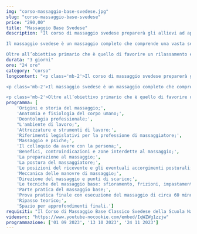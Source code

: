```yaml
---
img: "corso-massaggio-base-svedese.jpg"
slug: "corso-massaggio-base-svedese"
price: "290,00"
title: "Massaggio Base Svedese"
description: "Il corso di massaggio svedese preparerà gli allievi ad apprendere le tecniche fondamentali di questo trattamento. In primo luogo attraverso lo studio dei fondamenti dell’anatomia e fisiologia, l’acquisizione di nozioni sull’uso di oli e creme, i benefici del Massaggio Base Classico Svedese e le sue controindicazioni. La lezione, acquisita la parte teorica, verterà principalmente sulla parte di pratica concentrandosi all’apprendimento delle tecniche del massaggio base quali sfioramenti, frizioni, impastamenti, percussioni, vibrazioni (in tutte le loro varianti), e schema di lavoro in modo tale da mettere l’allievo in condizione, una volta terminato il corso, di praticare un massaggio di un’ora in totale autonomia.

Il massaggio svedese è un massaggio completo che comprende una vasta sequenza di manovre: dallo sfioramento alle percussioni finali, passando per le frizioni e gli impastamenti. Questo ci permette di utilizzare questo trattamento per diversi scopi, ottenendo così vari metodi di lavoro in base alle diverse esigenze della persona.

Oltre all’obiettivo primario che è quello di favorire un rilassamento ed un benessere generale alla persona, i benefici del massaggio svedese sono molteplici. Tra questi benefici troviamo la riduzione dello stress ed ansia, la tonificazione della muscolatura e il miglioramento della circolazione sanguigna e linfatica. Inoltre il massaggio svedese può alleviare dolori muscolari e articolari e favorire l’eliminazione dei liquidi e tossine in eccesso."
durata: "3 giorni"
ore: "24 ore"
category: "corso"
longcontent: "<p class='mb-2'>Il corso di massaggio svedese preparerà gli allievi ad apprendere le tecniche fondamentali di questo trattamento. In primo luogo attraverso lo studio dei fondamenti dell’anatomia e fisiologia, l’acquisizione di nozioni sull’uso di oli e creme, i benefici del Massaggio Base Classico Svedese e le sue controindicazioni. La lezione, acquisita la parte teorica, verterà principalmente sulla parte di pratica concentrandosi all’apprendimento delle tecniche del massaggio base quali sfioramenti, frizioni, impastamenti, percussioni, vibrazioni (in tutte le loro varianti), e schema di lavoro in modo tale da mettere l’allievo in condizione, una volta terminato il corso, di praticare un massaggio di un’ora in totale autonomia.</p>

<p class='mb-2'>Il massaggio svedese è un massaggio completo che comprende una vasta sequenza di manovre: dallo sfioramento alle percussioni finali, passando per le frizioni e gli impastamenti. Questo ci permette di utilizzare questo trattamento per diversi scopi, ottenendo così vari metodi di lavoro in base alle diverse esigenze della persona.</p>

<p class='mb-2'>Oltre all’obiettivo primario che è quello di favorire un rilassamento ed un benessere generale alla persona, i benefici del massaggio svedese sono molteplici. Tra questi benefici troviamo la riduzione dello stress ed ansia, la tonificazione della muscolatura e il miglioramento della circolazione sanguigna e linfatica. Inoltre il massaggio svedese può alleviare dolori muscolari e articolari e favorire l’eliminazione dei liquidi e tossine in eccesso.</p>"
programma: [
    'Origini e storia del massaggio;',
    'Anatomia e fisiologia del corpo umano;',
    'Deontologia professionale;',
    "L'ambiente di lavoro;",
    'Attrezzature e strumenti di lavoro;',
    'Riferimenti legislativi per la professione di massaggiatore;',
    'Massaggio e psiche;',
    'Il colloquio da avere con la persona;',
    'Benefici, controindicazioni e zone interdette al massaggio;',
    'La preparazione al massaggio;',
    'La postura del massaggiatore;',
    'Le posizioni del ricevente e gli eventuali accorgimenti posturali;',
    'Meccanica delle manovre di massaggio;',
    'Direzione del massaggio e punti di scarico;',
    'Le tecniche del massaggio base: sfioramento, frizioni, impastamenti, vibrazioni e percussioni in tutte le loro varianti e manovre;',
    'Parte pratica del massaggio base;',
    'Prova pratica finale con esecuzione del massaggio di circa 60 minuti;',
    'Ripasso teorico;',
    'Spazio per approfondimenti finali.']
requisiti: "Il Corso di Massaggio Base Classico Svedese della Scuola Nazionale di Massaggio Tao® è il corso per eccellenza più completo tra tutti. Esso è aperto e rivolto a chiunque, quindi non è necessario avere un'esperienza di base precedente. Il Massaggio Base Classico Svedese è particolarmente consigliato a chi non ha esperienza nelle tecniche di massaggio occidentali quali Sfioramenti, Frizioni, Impastamenti, Vibrazioni e Percussioni in tutte le loro varianti."
videosrc: "https://www.youtube-nocookie.com/embed/IqWZWg1zzjw"
programmazione: ['01 09 2023', '13 10 2023', '24 11 2023']
---
```

